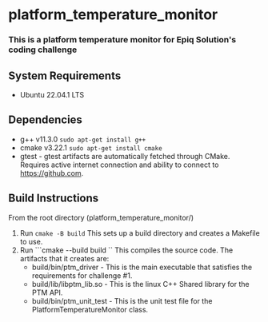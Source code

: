 # platform_temperature_monitor

### This is a platform temperature monitor for Epiq Solution's coding challenge


## System Requirements
* Ubuntu 22.04.1 LTS

## Dependencies
* g++ v11.3.0 ``` sudo apt-get install g++ ```
* cmake v3.22.1 ``` sudo apt-get install cmake ```
* gtest - gtest artifacts are automatically fetched through CMake. Requires active internet connection and ability to connect to https://github.com.

## Build Instructions
From the root directory (platform_temperature_monitor/)
1. Run ```cmake -B build```
    This sets up a build directory and creates a Makefile to use.
2. Run ```cmake --build build `` This compiles the source code. The artifacts that it creates are:
    * build/bin/ptm_driver - This is the main executable that satisfies the requirements for challenge #1.
    * build/lib/libptm_lib.so - This is the linux C++ Shared library for the PTM API.
    * build/bin/ptm_unit_test - This is the unit test file for the PlatformTemperatureMonitor class.